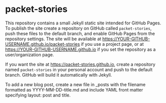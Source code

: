 # packet-stories

This repository contains a small Jekyll static site intended for GitHub Pages. To publish the site create a repository on GitHub called `packet-stories`, push these files to the default branch, and enable GitHub Pages from the repository settings. The site will be available at https://YOUR-GITHUB-USERNAME.github.io/packet-stories if you use a project page, or at https://YOUR-GITHUB-USERNAME.github.io if you set the repository as a user/organization page.

If you want the site at https://packet-stories.github.io, create a repository named `packet-stories` in your personal account and push to the default branch. GitHub will build it automatically with Jekyll.

To add a new blog post, create a new file in _posts with the filename formatted as YYYY-MM-DD-title.md and include YAML front matter specifying layout: post and title.
